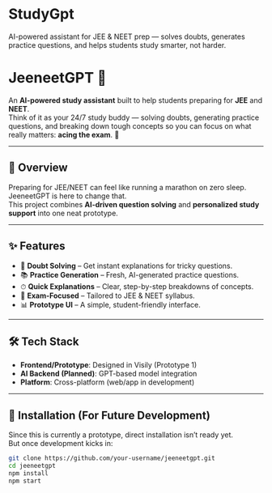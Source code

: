 # StudyGpt
AI-powered assistant for JEE &amp; NEET prep — solves doubts, generates practice questions, and helps students study smarter, not harder.
# JeeneetGPT 🚀

An **AI-powered study assistant** built to help students preparing for **JEE** and **NEET**.  
Think of it as your 24/7 study buddy — solving doubts, generating practice questions, and breaking down tough concepts so you can focus on what really matters: **acing the exam**. 🎯

---

## 📖 Overview
Preparing for JEE/NEET can feel like running a marathon on zero sleep. JeeneetGPT is here to change that.  
This project combines **AI-driven question solving** and **personalized study support** into one neat prototype.

---

## ✨ Features
- 🧠 **Doubt Solving** – Get instant explanations for tricky questions.  
- 📚 **Practice Generation** – Fresh, AI-generated practice questions.  
- ⏱ **Quick Explanations** – Clear, step-by-step breakdowns of concepts.  
- 🎯 **Exam-Focused** – Tailored to JEE & NEET syllabus.  
- 📊 **Prototype UI** – A simple, student-friendly interface.  

---

## 🛠️ Tech Stack
- **Frontend/Prototype**: Designed in Visily (Prototype 1)  
- **AI Backend (Planned)**: GPT-based model integration  
- **Platform**: Cross-platform (web/app in development)  

---

## 🚀 Installation (For Future Development)
Since this is currently a prototype, direct installation isn’t ready yet.  
But once development kicks in:
```bash
git clone https://github.com/your-username/jeeneetgpt.git
cd jeeneetgpt
npm install
npm start
